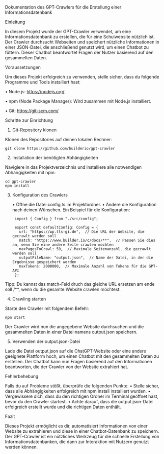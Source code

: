 Dokumentation des GPT-Crawlers für die Erstellung einer Informationsdatenbank

Einleitung

In diesem Projekt wurde der GPT-Crawler verwendet, um eine Informationsdatenbank zu erstellen, die für eine Schulwebsite nützlich ist. Der Crawler durchsucht Webseiten und speichert nützliche Informationen in einer JSON-Datei, die anschließend genutzt wird, um einen Chatbot zu füttern. Dieser Chatbot beantwortet Fragen der Nutzer basierend auf den gesammelten Daten.


Voraussetzungen


Um dieses Projekt erfolgreich zu verwenden, stelle sicher, dass du folgende Programme und Tools installiert hast:

•	Node.js: https://nodejs.org/

•	npm (Node Package Manager): Wird zusammen mit Node.js installiert.

•	Git: https://git-scm.com/

Schritte zur Einrichtung

1. Git-Repository klonen

Klonen des Repositories auf deinen lokalen Rechner:

	git clone https://github.com/builderio/gpt-crawler


2. Installation der benötigten Abhängigkeiten

Navigiere in das Projektverzeichnis und installiere alle notwendigen Abhängigkeiten mit npm:

	cd gpt-crawler
	npm install

3. Konfiguration des Crawlers

	•	Öffne die Datei config.ts im Projektordner.
	•	Ändere die Konfiguration nach deinen Wünschen. Ein Beispiel für die Konfiguration:

		import { Config } from "./src/config";
		
		export const defaultConfig: Config = {
		  url: "https://wp.tls-gi.de",  // Die URL der Website, die gecrawlt werden soll
		  match: "https://www.builder.io/c/docs/**",  // Passen Sie dies an, wenn Sie eine andere Seite crawlen möchten
		  maxPagesToCrawl: 50,  // Maximale Seitenanzahl, die gecrawlt werden soll
		  outputFileName: "output.json",  // Name der Datei, in der die Ergebnisse gespeichert werden
		  maxTokens: 2000000,  // Maximale Anzahl von Tokens für die GPT-API
		};


Tipp: Du kannst das match-Feld druch das gleiche URL ersetzen am ende soll /**, wenn du die gesamte Website crawlen möchtest.


4. Crawling starten

Starte den Crawler mit folgendem Befehl:

	npm start


Der Crawler wird nun die angegebene Website durchsuchen und die gesammelten Daten in einer Datei namens output.json speichern.

5. Verwenden der output.json-Datei

Lade die Datei output.json auf die ChatGPT-Website oder eine andere geeignete Plattform hoch, um einen Chatbot mit den gesammelten Daten zu erstellen. Der Chatbot kann nun Fragen basierend auf den Informationen beantworten, die der Crawler von der Website extrahiert hat.

Fehlerbehebung

Falls du auf Probleme stößt, überprüfe die folgenden Punkte:
	•	Stelle sicher, dass alle Abhängigkeiten erfolgreich mit npm install installiert wurden.
	•	Vergewissere dich, dass du den richtigen Ordner im Terminal geöffnet hast, bevor du den Crawler startest.
	•	Achte darauf, dass die output.json-Datei erfolgreich erstellt wurde und die richtigen Daten enthält.

Fazit

Dieses Projekt ermöglicht es dir, automatisiert Informationen von einer Website zu extrahieren und diese in einer Chatbot-Datenbank zu speichern. Der GPT-Crawler ist ein nützliches Werkzeug für die schnelle Erstellung von Informationsdatenbanken, die dann zur Interaktion mit Nutzern genutzt werden können.
